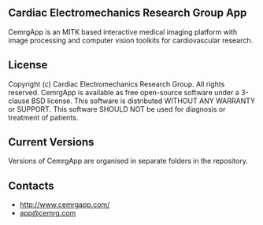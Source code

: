 Cardiac Electromechanics Research Group App
-------------------------------------------
CemrgApp is an MITK based interactive medical imaging platform with image processing and computer vision toolkits for cardiovascular research.

License
-------
Copyright (c) Cardiac Electromechanics Research Group. All rights reserved.
CemrgApp is available as free open-source software under a 3-clause BSD license.
This software is distributed WITHOUT ANY WARRANTY or SUPPORT.
This software SHOULD NOT be used for diagnosis or treatment of patients.

Current Versions
----------------
Versions of CemrgApp are organised in separate folders in the repository.

Contacts
--------
- http://www.cemrgapp.com/
- app@cemrg.com
